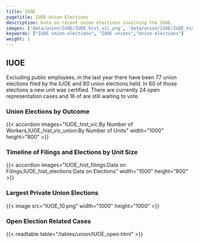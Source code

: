 ```yaml
---
title: IUOE
pagetitle: IUOE Union Elections
description: Data on recent union elections involving the IUOE.
images: ['data/union/IUOE/IUOE_hist_vic.png', 'data/union/IUOE/IUOE_hist_size.png', 'data/union/IUOE/IUOE_10.png']
keywords: ["IUOE union elections", "IUOE unions","Union elections"]
weight: 1
---
```

##  IUOE

Excluding public employees, in the last year there have been 77 union elections filed by the IUOE and 80 union elections held. In 60 of those elections a new unit was certified. There are currently 24 open representation cases and 16 of are still waiting to vote.

### Union Elections by Outcome
{{< accordion images="IUOE_hist_vic:By Number of Workers,IUOE_hist_vic_union:By Number of Units" width="1000" height="800" >}}

### Timeline of Filings and Elections by Unit Size
{{< accordion images="IUOE_hist_filings:Data on Filings,IUOE_hist_elections:Data on Elections" width="1000" height="800" >}}

### Largest Private Union Elections
{{< image src="IUOE_10.png" width="1000" height="1000"  >}}

### Open Election Related Cases
{{< readtable table="/tables/union/IUOE_open.html" >}}

